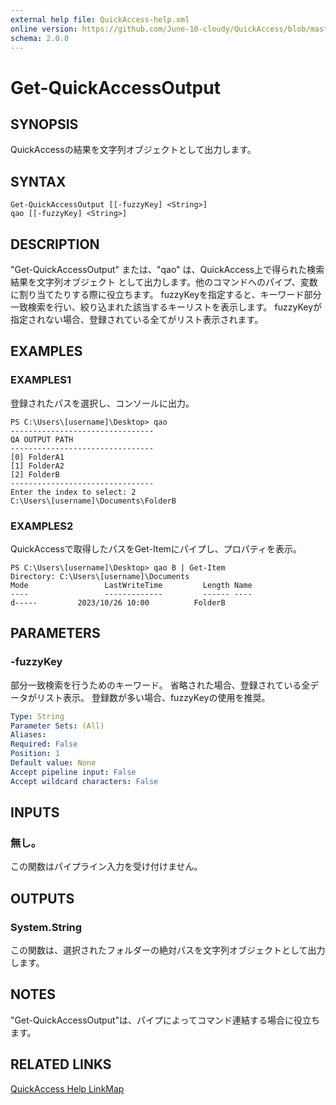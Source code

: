 ```yaml
---
external help file: QuickAccess-help.xml
online version: https://github.com/June-10-cloudy/QuickAccess/blob/master/docs/ja-JP/QuickAccess-help.xml
schema: 2.0.0
---
```

# Get-QuickAccessOutput
## SYNOPSIS
QuickAccessの結果を文字列オブジェクトとして出力します。
## SYNTAX
```
Get-QuickAccessOutput [[-fuzzyKey] <String>]
qao [[-fuzzyKey] <String>]
```
## DESCRIPTION
"Get-QuickAccessOutput" または、"qao" は、QuickAccess上で得られた検索結果を文字列オブジェクト
として出力します。他のコマンドへのパイプ、変数に割り当てたりする際に役立ちます。
fuzzyKeyを指定すると、キーワード部分一致検索を行い、絞り込まれた該当するキーリストを表示します。
fuzzyKeyが指定されない場合、登録されている全てがリスト表示されます。
## EXAMPLES
### EXAMPLES1
登録されたパスを選択し、コンソールに出力。
```
PS C:\Users\[username]\Desktop> qao
--------------------------------
QA OUTPUT PATH
--------------------------------
[0] FolderA1
[1] FolderA2
[2] FolderB
--------------------------------
Enter the index to select: 2
C:\Users\[username]\Documents\FolderB
```
### EXAMPLES2
QuickAccessで取得したパスをGet-Itemにパイプし、プロパティを表示。
```
PS C:\Users\[username]\Desktop> qao B | Get-Item
Directory: C:\Users\[username]\Documents
Mode                 LastWriteTime         Length Name
----                 -------------         ------ ----
d-----         2023/10/26 10:00          FolderB
```
## PARAMETERS
### -fuzzyKey
部分一致検索を行うためのキーワード。
省略された場合、登録されている全データがリスト表示。
登録数が多い場合、fuzzyKeyの使用を推奨。
```yaml
Type: String
Parameter Sets: (All)
Aliases:
Required: False
Position: 1
Default value: None
Accept pipeline input: False
Accept wildcard characters: False
```
## INPUTS
### 無し。
この関数はパイプライン入力を受け付けません。
## OUTPUTS
### System.String
この関数は、選択されたフォルダーの絶対パスを文字列オブジェクトとして出力します。
## NOTES
"Get-QuickAccessOutput"は、パイプによってコマンド連結する場合に役立ちます。
## RELATED LINKS
[QuickAccess Help LinkMap](https://github.com/June-10-cloudy/QuickAccess/blob/master/README-ja-JP.md)